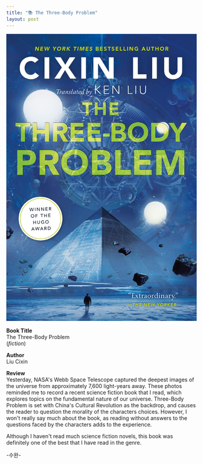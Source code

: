 ```yaml
---
title: "📚 The Three-Body Problem"
layout: post
---
```


![threebody](/assets/threebody.jpg)

**Book Title**   
The Three-Body Problem   
(_fiction_)

**Author**   
Liu Cixin

**Review**   
Yesterday, NASA's Webb Space Telescope captured the deepest images of the universe from approximately 7,600 light-years away.
These photos reminded me to record a recent science fiction book that I read, which explores topics on the fundamental nature of our universe. 
Three-Body Problem is set with China's Cultural Revolution as the backdrop, and causes the reader to question the morality of the characters choices. 
However, I won't really say much about the book, as reading without answers to the questions faced by the characters adds to the experience.

Although I haven't read much science fiction novels, this book was definitely one of the best that I have read in the genre. 


-수완-



